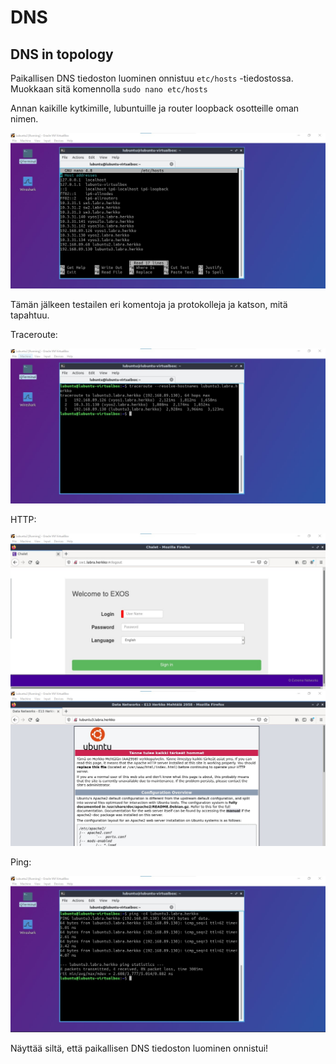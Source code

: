 # DNS

## DNS in topology

Paikallisen DNS tiedoston luominen onnistuu `etc/hosts` -tiedostossa. Muokkaan sitä komennolla `sudo nano etc/hosts`  

Annan kaikille kytkimille, lubuntuille ja router loopback osotteille oman nimen.  

![Kuva tuloksesta](E15/5_hosts.jpg)  

Tämän jälkeen testailen eri komentoja ja protokolleja ja katson, mitä tapahtuu.  

Traceroute:  

![Kuva tuloksesta](E15/6_traceroute.jpg)  

HTTP:  

![Kuva tuloksesta](E15/7_http.jpg)  
![Kuva tuloksesta](E15/8_http2.jpg)  

Ping:  

![Kuva tuloksesta](E15/9_ping.jpg)  

Näyttää siltä, että paikallisen DNS tiedoston luominen onnistui!  







